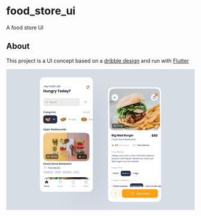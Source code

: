 # food_store_ui

A food store UI

## About

This project is a UI concept based on a [dribble design](https://dribbble.com/shots/15454132/attachments/7225364?mode=media) and run with [Flutter](https://flutter.dev)

![project design](/assets/images/app%20design.webp)